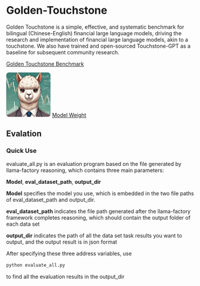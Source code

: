 # Golden-Touchstone



Golden Touchstone is a simple, effective, and systematic benchmark for bilingual (Chinese-English) financial large language models, driving the research and implementation of financial large language models, akin to a touchstone. We also have trained and open-sourced Touchstone-GPT as a baseline for subsequent community research.

[Golden Touchstone Benchmark](https://huggingface.co/datasets/IDEA-FinAI/Golden-Touchstone)

![TouchStone-GPT-logo](https://github.com/IDEA-FinAI/Golden-Touchstone/blob/main/Touchstone-GPT-logo.png)
[Model Weight](https://huggingface.co/IDEA-FinAI/TouchstoneGPT-7B-Instruct/)


## Evalation

### Quick Use
evaluate_all.py is an evaluation program based on the file generated by llama-factory reasoning, which contains three main parameters: 

__Model__, __eval_dataset_path__, __output_dir__

__Model__ specifies the model you use, which is embedded in the two file paths of eval_dataset_path and output_dir.

__eval_dataset_path__ indicates the file path generated after the llama-factory framework completes reasoning, which should contain the output folder of each data set

__output_dir__ indicates the path of all the data set task results you want to output, and the output result is in json format

After specifying these three address variables, use
```python
python evaluate_all.py
```
to find all the evaluation results in the output_dir